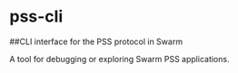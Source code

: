 # pss-cli

##CLI interface for the PSS protocol in Swarm

A tool for debugging or exploring Swarm PSS applications.